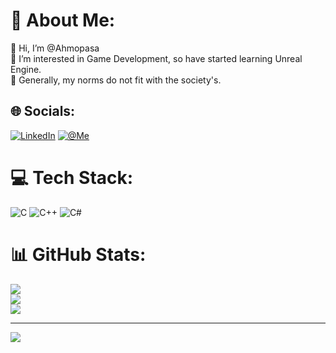 # 💫 About Me:
👋 Hi, I’m @Ahmopasa<br>👀 I’m interested in Game Development, so have started learning Unreal Engine.<br>🌱 Generally, my norms do not fit with the society's. 


## 🌐 Socials:
[![LinkedIn](https://img.shields.io/badge/LinkedIn-%230077B5.svg?logo=linkedin&logoColor=white)](https://linkedin.com/in/ahmetkandemirpehlivanli) 
[![@Me](https://img.shields.io/badge/%40Me-8A2BE2)](https://ahmopasa.github.io/Me/)

# 💻 Tech Stack:
![C](https://img.shields.io/badge/c-%2300599C.svg?style=for-the-badge&logo=c&logoColor=white) ![C++](https://img.shields.io/badge/c++-%2300599C.svg?style=for-the-badge&logo=c%2B%2B&logoColor=white) ![C#](https://img.shields.io/badge/c%23-%23239120.svg?style=for-the-badge&logo=c-sharp&logoColor=white)
# 📊 GitHub Stats:
![](https://github-readme-stats.vercel.app/api?username=Ahmopasa&theme=calm&hide_border=false&include_all_commits=true&count_private=true)<br/>
![](https://github-readme-streak-stats.herokuapp.com/?user=Ahmopasa&theme=calm&hide_border=false)<br/>
![](https://github-readme-stats.vercel.app/api/top-langs/?username=Ahmopasa&theme=calm&hide_border=false&include_all_commits=true&count_private=true&layout=compact)

---
[![](https://visitcount.itsvg.in/api?id=Ahmopasa&icon=5&color=10)](https://visitcount.itsvg.in)

<!-- Proudly created with GPRM ( https://gprm.itsvg.in ) -->
